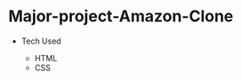 # Major-project-Amazon-Clone
 <ul>
   <li>Tech Used</li>
   <ul>
     <li>HTML</li>
     <li>CSS</li>
   </ul>
 </ul>
